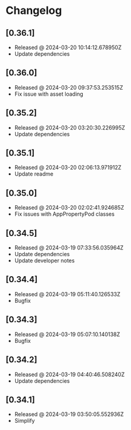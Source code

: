 # Changelog

## [0.36.1]

- Released @ 2024-03-20 10:14:12.678950Z
- Update dependencies

## [0.36.0]

- Released @ 2024-03-20 09:37:53.253515Z
- Fix issue with asset loading

## [0.35.2]

- Released @ 2024-03-20 03:20:30.226995Z
- Update dependencies

## [0.35.1]

- Released @ 2024-03-20 02:06:13.971912Z
- Update readme

## [0.35.0]

- Released @ 2024-03-20 02:02:41.924685Z
- Fix issues with AppPropertyPod classes

## [0.34.5]

- Released @ 2024-03-19 07:33:56.035964Z
- Update dependencies
- Update developer notes

## [0.34.4]

- Released @ 2024-03-19 05:11:40.126533Z
- Bugfix

## [0.34.3]

- Released @ 2024-03-19 05:07:10.140138Z
- Bugfix

## [0.34.2]

- Released @ 2024-03-19 04:40:46.508240Z
- Update dependencies

## [0.34.1]

- Released @ 2024-03-19 03:50:05.552936Z
- Simplify
